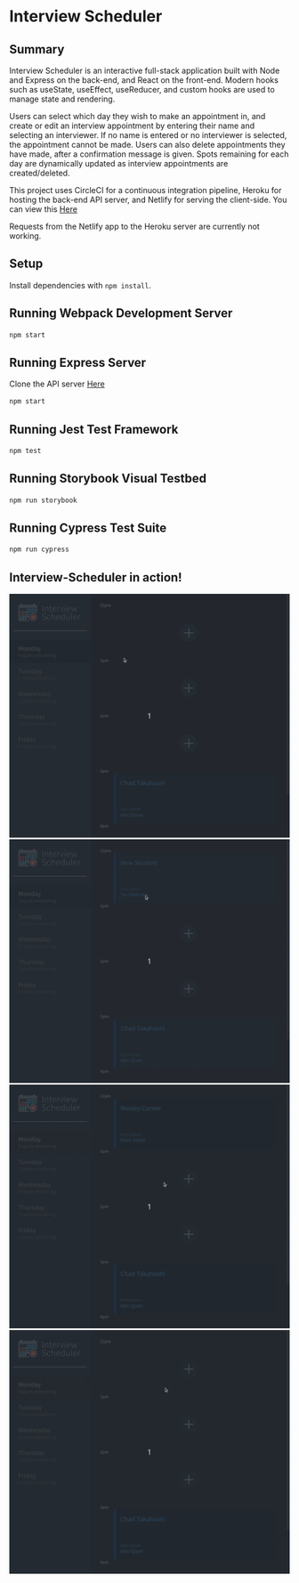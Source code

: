 # Interview Scheduler

## Summary

Interview Scheduler is an interactive full-stack application built with Node and Express on the back-end, and React on the front-end. Modern hooks such as useState, useEffect, useReducer, and custom hooks are used to manage state and rendering.

Users can select which day they wish to make an appointment in, and create or edit an interview appointment by entering their name and selecting an interviewer. If no name is entered or no interviewer is selected, the appointment cannot be made. Users can also delete appointments they have made, after a confirmation message is given. Spots remaining for each day are dynamically updated as interview appointments are created/deleted.

This project uses CircleCI for a continuous integration pipeline, Heroku for hosting the back-end API server, and Netlify for serving the client-side. You can view this [Here](https://subtle-fenglisu-22a425.netlify.app/)

Requests from the Netlify app to the Heroku server are currently not working.

## Setup

Install dependencies with `npm install`.

## Running Webpack Development Server

```sh
npm start
```

## Running Express Server

Clone the API server [Here](https://github.com/wescorner/scheduler-api)

```sh
npm start
```

## Running Jest Test Framework

```sh
npm test
```

## Running Storybook Visual Testbed

```sh
npm run storybook
```

## Running Cypress Test Suite

```sh
npm run cypress
```

## Interview-Scheduler in action!

![create-appointment](https://github.com/wescorner/interview-scheduler/blob/master/images/create-appointment.gif)
![delete-appointment](https://github.com/wescorner/interview-scheduler/blob/master/images/delete-appointment.gif)
![edit-appointment](https://github.com/wescorner/interview-scheduler/blob/master/images/edit-appointment.gif)
![error-messages](https://github.com/wescorner/interview-scheduler/blob/master/images/error-messages.gif)
